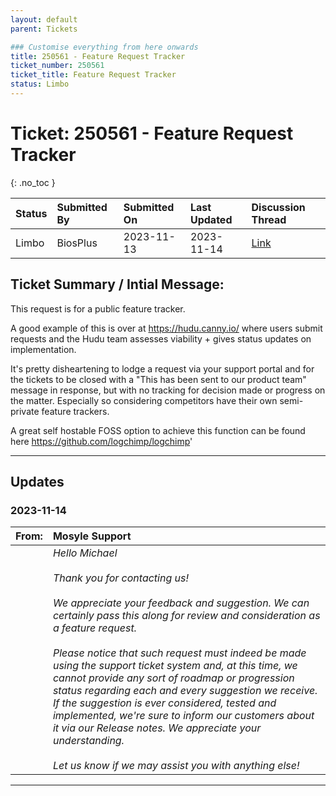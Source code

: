 ```yaml
---
layout: default
parent: Tickets

### Customise everything from here onwards
title: 250561 - Feature Request Tracker
ticket_number: 250561
ticket_title: Feature Request Tracker
status: Limbo
---
```


# Ticket: 250561 - Feature Request Tracker
{: .no_toc }
  
| Status | Submitted By | Submitted On | Last Updated | Discussion Thread |
|:---|:---|:---|:---|:---|
| Limbo | BiosPlus | 2023-11-13 | 2023-11-14 | [Link]() |

## Ticket Summary / Intial Message:

This request is for a public feature tracker.

A good example of this is over at https://hudu.canny.io/ where users submit requests and the Hudu team assesses viability + gives status updates on implementation.

It's pretty disheartening to lodge a request via your support portal and for the tickets to be closed with a "This has been sent to our product team" message in response, but with no tracking for decision made or progress on the matter. Especially so considering competitors have their own semi-private feature trackers.

A great self hostable FOSS option to achieve this function can be found here https://github.com/logchimp/logchimp'

---

## Updates

<!-- 
Please do descending order for recency, oldest -> most recent
Replace line breaks with <br><br> tags

Quick template:
### Date YYYY-MM-DD

|From: | Mosyle Support |
|:---|:---|
|| *Paragraph 1<br><br>Paragraph 2<br><br>Paragraph 3<br><br>.* |

-->

### 2023-11-14

| From: | Mosyle Support |
|:---|:---|
|| *Hello Michael<br><br>Thank you for contacting us!<br><br>We appreciate your feedback and suggestion. We can certainly pass this along for review and consideration as a feature request.<br><br>Please notice that such request must indeed be made using the support ticket system and, at this time, we cannot provide any sort of roadmap or progression status regarding each and every suggestion we receive. If the suggestion is ever considered, tested and implemented, we're sure to inform our customers about it via our Release notes. We appreciate your understanding.<br><br>Let us know if we may assist you with anything else!* |

---
